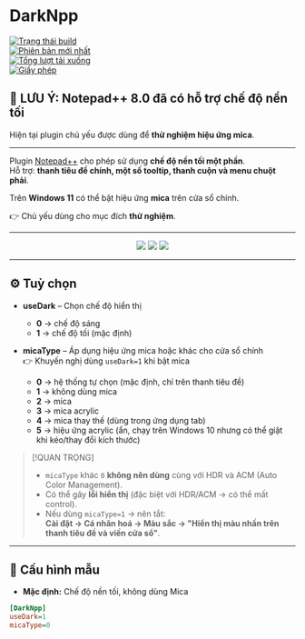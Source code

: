 # DarkNpp

[![Trạng thái build](https://img.shields.io/github/actions/workflow/status/ozone10/Npp-DarkNpp/build.yml?branch=master&logo=Github)](https://github.com/ozone10/Npp-DarkNpp)  
[![Phiên bản mới nhất](https://img.shields.io/github/v/release/ozone10/Npp-DarkNpp?include_prereleases)](https://github.com/ozone10/Npp-DarkNpp/releases/latest)  
[![Tổng lượt tải xuống](https://img.shields.io/github/downloads/ozone10/Npp-DarkNpp/total.svg)](https://github.com/ozone10/Npp-DarkNpp/releases)  
[![Giấy phép](https://img.shields.io/github/license/ozone10/Npp-DarkNpp?color=9cf)](https://www.gnu.org/licenses/gpl-3.0.en.html)  

## 📢 LƯU Ý: Notepad++ 8.0 đã có hỗ trợ chế độ nền tối  

Hiện tại plugin chủ yếu được dùng để **thử nghiệm hiệu ứng mica**.  

---

Plugin [Notepad++](https://github.com/notepad-plus-plus/notepad-plus-plus) cho phép sử dụng **chế độ nền tối một phần**.  
Hỗ trợ: **thanh tiêu đề chính, một số tooltip, thanh cuộn và menu chuột phải**.  

Trên **Windows 11** có thể bật hiệu ứng **mica** trên cửa sổ chính.  

👉 Chủ yếu dùng cho mục đích **thử nghiệm**.  

---

<p align="center">
  <img src="https://i.imgur.com/sJm0Kke.png">
  <img src="https://i.imgur.com/UDTmTzj.png">
  <img src="https://i.imgur.com/fxBvFdi.png">
</p>

---

## ⚙️ Tuỳ chọn

- **useDark** – Chọn chế độ hiển thị  
  - **0** → chế độ sáng  
  - **1** → chế độ tối (mặc định)  

- **micaType** – Áp dụng hiệu ứng mica hoặc khác cho cửa sổ chính  
  👉 Khuyến nghị dùng `useDark=1` khi bật mica  

  - **0** → hệ thống tự chọn (mặc định, chỉ trên thanh tiêu đề)  
  - **1** → không dùng mica  
  - **2** → mica  
  - **3** → mica acrylic  
  - **4** → mica thay thế (dùng trong ứng dụng tab)  
  - **5** → hiệu ứng acrylic (ẩn, chạy trên Windows 10 nhưng có thể giật khi kéo/thay đổi kích thước)  

> [!QUAN TRỌNG]  
> - `micaType` khác `0` **không nên dùng** cùng với HDR và ACM (Auto Color Management).  
> - Có thể gây **lỗi hiển thị** (đặc biệt với HDR/ACM → có thể mất control).  
> - Nếu dùng `micaType=1` → nên tắt:  
>   **Cài đặt → Cá nhân hoá → Màu sắc → "Hiển thị màu nhấn trên thanh tiêu đề và viền cửa sổ"**.  

---

## 📝 Cấu hình mẫu

- **Mặc định:** Chế độ nền tối, không dùng Mica  

```ini
[DarkNpp]
useDark=1
micaType=0
